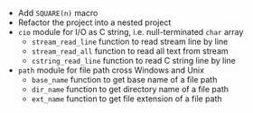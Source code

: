 * Add `SQUARE(n)` macro
* Refactor the project into a nested project
* `cio` module for I/O as C string, i.e. null-terminated `char` array
  * `stream_read_line` function to read stream line by line
  * `stream_read_all` function to read all text from stream
  * `cstring_read_line` function to read C string line by line
* `path` module for file path cross Windows and Unix
  * `base_name` function to get base name of a file path
  * `dir_name` function to get directory name of a file path
  * `ext_name` function to get file extension of a file path
